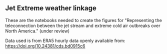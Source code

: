 ## Jet Extreme weather linkage
These are the notebooks needed to create the figures for "Representing the teleconnection between the jet stream and extreme cold air outbreaks over North America." (under review)

Data used is from ERA5 hourly data openly available from: https://doi.org/10.24381/cds.bd0915c6